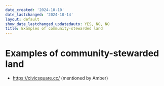 ```yaml
---
date_created: '2024-10-10'
date_lastchanged: '2024-10-14'
layout: default
show_date_lastchanged_updatedauto: YES, NO, NO
title: Examples of community-stewarded land
---
```

# Examples of community-stewarded land 

- https://civicsquare.cc/ (mentioned by Amber)

